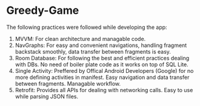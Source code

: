 # Greedy-Game
The following practices were followed while developing the app:
1. MVVM: For clean architecture and managable code.
2. NavGraphs: For easy and convenient navigations, handling fragment backstack smoothly, data transfer between fragments is easy.
3. Room Database: For following the best and efficient practices dealing with DBs. No need of boiler plate code as it works on top of SQL Lite.
4. Single Activity: Preffered by Offical Android Developers (Google) for no more defining activities in manifest. Easy navigation and data transfer between fragments. Managable workflow.
5. Retrofit: Provides all APIs for dealing with networking calls. Easy to use while parsing JSON files.
